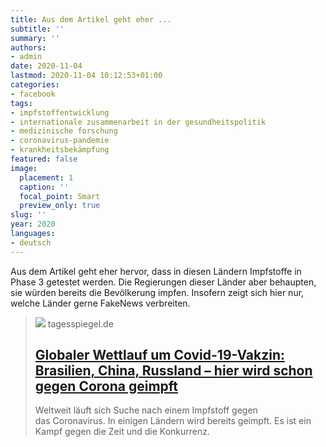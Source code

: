 ```yaml
---
title: Aus dem Artikel geht eher ...
subtitle: ''
summary: ''
authors:
- admin
date: 2020-11-04
lastmod: 2020-11-04 10:12:53+01:00
categories:
- facebook
tags:
- impfstoffentwicklung
- internationale zusammenarbeit in der gesundheitspolitik
- medizinische forschung
- coronavirus-pandemie
- krankheitsbekämpfung
featured: false
image:
  placement: 1
  caption: ''
  focal_point: Smart
  preview_only: true
slug: ''
year: 2020
languages:
- deutsch
---
```


Aus dem Artikel geht eher hervor, dass in diesen Ländern Impfstoffe in Phase 3 getestet werden. Die Regierungen dieser Länder aber behaupten, sie würden bereits die Bevölkerung impfen. Insofern zeigt sich hier nur, welche Länder gerne FakeNews verbreiten.
> [![](https://www.tagesspiegel.de/gesellschaft/panorama/images/protest-against-state-governor-doria-and-chinas-sinovac-vaccine-in-sao-paulo/alternates/BASE_16_9_W1400/protest-against-state-governor-doria-and-chinas-sinovac-vaccine-in-sao-paulo.jpeg)](https://www.tagesspiegel.de/gesellschaft/panorama/globaler-wettlauf-um-covid-19-vakzin-brasilien-china-russland-hier-wird-schon-gegen-corona-geimpft/26586098.html)
> tagesspiegel.de
> ## [Globaler Wettlauf um Covid-19-Vakzin: Brasilien, China, Russland – hier wird schon gegen Corona geimpft](https://www.tagesspiegel.de/gesellschaft/panorama/globaler-wettlauf-um-covid-19-vakzin-brasilien-china-russland-hier-wird-schon-gegen-corona-geimpft/26586098.html)
>
>Weltweit läuft sich Suche nach einem Impfstoff gegen das Coronavirus. In einigen Ländern wird bereits geimpft. Es ist ein Kampf gegen die Zeit und die Konkurrenz.